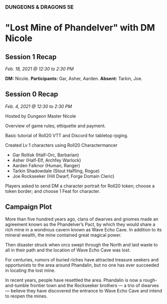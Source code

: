 
### DUNGEONS & DRAGONS 5E

# "Lost Mine of Phandelver" with DM Nicole

## Session 1 Recap
_Feb. 18, 2021 @ 12:30 to 2:30 PM_

**DM:** Nicole. **Participants:** Gar, Asher, Aarden. **Absent:** Tarkin, Joe.

## Session 0 Recap
_Feb. 4, 2021 @ 12:30 to 2:30 PM_

Hosted by Dungeon Master Nicole

Overview of game rules, ettiquette and payment.

Basic tutorial of Roll20 VTT and Discord for tabletop rpging.

Created Lv 1 characters using Roll20 Charactermancer

- Gar Rollisk (Half-Orc, Barbarian)
- Asher (Half-Elf, Archfey Warlock)
- Aarden Falknor (Human, Ranger)
- Tarkin Shadowdale (Stout Halfling, Rogue)
- Joe Rockseeker (Hill Dwarf, Forge Domain Cleric)

Players asked to send DM a character portrait for Roll20 token; choose a token border; and choose 1 Feat for character.

## Campaign Plot

More than five hundred years ago, clans of dwarves and gnomes made an agreement known as the Phandelver’s Pact, by which they would share a rich mine in a wondrous cavern known as Wave Echo Cave. In addition to its mineral wealth, the mine contained great magical power.

Then disaster struck when orcs swept through the North and laid waste to all in their path and the location of Wave Echo Cave was lost.

For centuries, rumors of buried riches have attracted treasure seekers and opportunists to the area around Phandalin, but no one has ever succeeded in locating the lost mine.

In recent years, people have resettled the area. Phandalin is now a rough-and-tumble frontier town and the Rockseeker brothers — a trio of dwarves — believe they have discovered the entrance to Wave Echo Cave and intend to reopen the mines.
